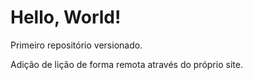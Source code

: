 # Hello, World!
 Primeiro repositório versionado.

Adição de lição de forma remota através do próprio site.
